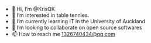 - 👋 Hi, I’m @KrisQK
- 👀 I’m interested in table tennies.
- 🌱 I’m currently learning IT in the University of Auckland
- 💞️ I’m looking to collaborate on open source softwares
- 📫 How to reach me 1326740434@qq.com
